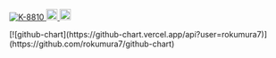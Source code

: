 <p align="left">
  <a href="https://github.com/K-8810/K-8810/">
    <img src="https://komarev.com/ghpvc/?username=K-8810" alt="K-8810" />
  </a>
  <a href="http://twitter.com/hayate_mine">
    <img height="20" src="https://img.shields.io/twitter/follow/hayate_mine?label=Twitter&logo=twitter&style=flat" />
  </a>
  <a href="https://github.com/K-8810">
    <img height="20" src="https://img.shields.io/github/followers/K-8810?label=follow&logo=github&style=flat" />
  </a>
</p>
[![github-chart](https://github-chart.vercel.app/api?user=rokumura7)](https://github.com/rokumura7/github-chart)
